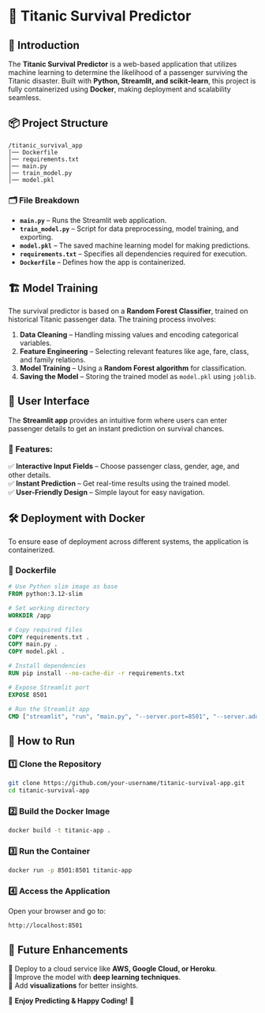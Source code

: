 # 🚀 Titanic Survival Predictor

## 🌊 Introduction
The **Titanic Survival Predictor** is a web-based application that utilizes machine learning to determine the likelihood of a passenger surviving the Titanic disaster. Built with **Python, Streamlit, and scikit-learn**, this project is fully containerized using **Docker**, making deployment and scalability seamless.

## 📦 Project Structure
```
/titanic_survival_app
│── Dockerfile
│── requirements.txt
│── main.py
│── train_model.py
│── model.pkl
```
### 🗂 File Breakdown
- **`main.py`** – Runs the Streamlit web application.
- **`train_model.py`** – Script for data preprocessing, model training, and exporting.
- **`model.pkl`** – The saved machine learning model for making predictions.
- **`requirements.txt`** – Specifies all dependencies required for execution.
- **`Dockerfile`** – Defines how the app is containerized.

## 🏗 Model Training
The survival predictor is based on a **Random Forest Classifier**, trained on historical Titanic passenger data. The training process involves:
1. **Data Cleaning** – Handling missing values and encoding categorical variables.
2. **Feature Engineering** – Selecting relevant features like age, fare, class, and family relations.
3. **Model Training** – Using a **Random Forest algorithm** for classification.
4. **Saving the Model** – Storing the trained model as `model.pkl` using `joblib`.

## 🎨 User Interface
The **Streamlit app** provides an intuitive form where users can enter passenger details to get an instant prediction on survival chances. 

### 🔹 Features:
✅ **Interactive Input Fields** – Choose passenger class, gender, age, and other details.  
✅ **Instant Prediction** – Get real-time results using the trained model.  
✅ **User-Friendly Design** – Simple layout for easy navigation.  

## 🛠 Deployment with Docker
To ensure ease of deployment across different systems, the application is containerized.

### 📜 Dockerfile
```Dockerfile
# Use Python slim image as base
FROM python:3.12-slim

# Set working directory
WORKDIR /app

# Copy required files
COPY requirements.txt .
COPY main.py .
COPY model.pkl .

# Install dependencies
RUN pip install --no-cache-dir -r requirements.txt

# Expose Streamlit port
EXPOSE 8501

# Run the Streamlit app
CMD ["streamlit", "run", "main.py", "--server.port=8501", "--server.address=0.0.0.0"]
```

## 🚀 How to Run
### 1️⃣ Clone the Repository
```sh
git clone https://github.com/your-username/titanic-survival-app.git
cd titanic-survival-app
```
### 2️⃣ Build the Docker Image
```sh
docker build -t titanic-app .
```
### 3️⃣ Run the Container
```sh
docker run -p 8501:8501 titanic-app
```
### 4️⃣ Access the Application
Open your browser and go to:
```
http://localhost:8501
```

## 🚢 Future Enhancements
🔹 Deploy to a cloud service like **AWS, Google Cloud, or Heroku**.  
🔹 Improve the model with **deep learning techniques**.  
🔹 Add **visualizations** for better insights.  

🌟 **Enjoy Predicting & Happy Coding!** 🐳


